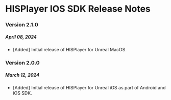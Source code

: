 # HISPlayer IOS SDK Release Notes
### Version 2.1.0
##### April 08, 2024
- [Added] Initial release of HISPlayer for Unreal MacOS.
  
### Version 2.0.0
##### March 12, 2024
- [Added] Initial release of HISPlayer for Unreal iOS as part of Android and iOS SDK.
